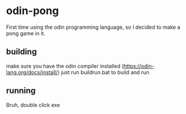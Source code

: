 # odin-pong

First time using the odin programming language, so I decided to make a pong game in it.

## building

make sure you have the odin compiler installed (https://odin-lang.org/docs/install/)
just run buildrun.bat to build and run

## running

Bruh, double click exe
